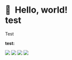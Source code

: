 👋 &nbsp;Hello, world! <br/> test
======

Test

**test:**

[<img src="https://img.shields.io/badge/twitter-%231DA1F2.svg?&style=for-the-badge&logo=twitter&logoColor=white"/>](https://twitter.com/jahirfiquitiva)
[<img src="https://img.shields.io/badge/facebook-%230077B5.svg?&style=for-the-badge&logo=facebook&logoColor=white"/>](https://www.facebook.com/jahirfiquitiva/)
[<img src="https://img.shields.io/badge/instagram-%23833AB4.svg?&style=for-the-badge&logo=instagram&logoColor=white"/>](https://www.instagram.com/Dg_WPX/)
[<img src="https://img.shields.io/badge/telegram-%23833AB4.svg?&style=for-the-badge&logo=telegram&logoColor=white"/>](https://www.t.me/Dg_WPX/)
